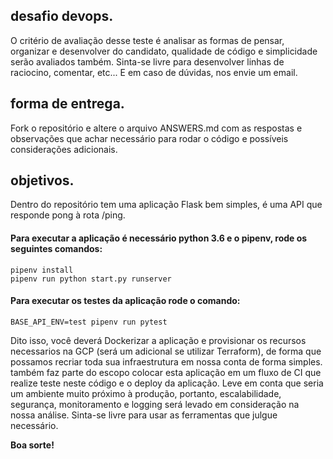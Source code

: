 ## desafio devops.

O critério de avaliação desse teste é analisar as formas de pensar, organizar e desenvolver do candidato, qualidade de código e simplicidade serão avaliados também. Sinta-se livre para desenvolver linhas de raciocino, comentar, etc... E em caso de dúvidas, nos envie um email.

## forma de entrega.

Fork o repositório e altere o arquivo ANSWERS.md com as respostas e observações que achar necessário para rodar o código e possíveis considerações adicionais.

## objetivos.
Dentro do repositório tem uma aplicação Flask bem simples, é uma API que responde pong à rota /ping.

#### Para executar a aplicação é necessário python 3.6 e o pipenv, rode os seguintes comandos:
```
pipenv install
pipenv run python start.py runserver
```

#### Para executar os testes da aplicação rode o comando:
```
BASE_API_ENV=test pipenv run pytest
```

Dito isso, você deverá Dockerizar a aplicação e provisionar os recursos necessarios na GCP (será um adicional se utilizar Terraform), de forma que possamos recriar toda sua infraestrutura em nossa conta de forma simples. também faz parte do escopo colocar esta aplicação em um fluxo de CI que realize teste neste código e o deploy da aplicação. Leve em conta que seria um ambiente muito próximo à produção, portanto, escalabilidade, segurança, monitoramento e logging será levado em consideração na nossa análise. Sinta-se livre para usar as ferramentas que julgue necessário.

**Boa sorte!**
